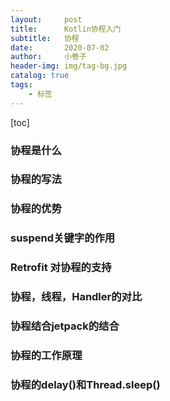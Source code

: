 ```yaml
---
layout:     post  
title:      Kotlin协程入门 
subtitle:   协程
date:       2020-07-02
author:     小卷子
header-img: img/tag-bg.jpg
catalog: true
tags:
    - 标签
---
```




[toc]





### 协程是什么





### 协程的写法





### 协程的优势



### suspend关键字的作用



### Retrofit 对协程的支持



### 协程，线程，Handler的对比



### 协程结合jetpack的结合



### 协程的工作原理



### 协程的delay()和Thread.sleep()




